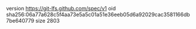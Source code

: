 version https://git-lfs.github.com/spec/v1
oid sha256:06a77a628c5f4aa73e5a5c01a51e36eeb05d6a92029cac3581166db7be640779
size 2803

